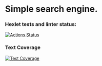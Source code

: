 # Simple search engine.

### Hexlet tests and linter status:
[![Actions Status](https://github.com/hippy0/algorithms-project-69/actions/workflows/hexlet-check.yml/badge.svg)](https://github.com/hippy0/algorithms-project-69/actions)
### Text Coverage
[![Test Coverage](https://api.codeclimate.com/v1/badges/04805da87f2dd5e4a44c/test_coverage)](https://codeclimate.com/github/hippy0/algorithms-project-69/test_coverage)